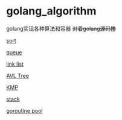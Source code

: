 # golang_algorithm
golang实现各种算法和容器
~~对着golang源码撸~~

[sort](./algorithm/sort)

[queue](./algorithm/queue)

[link list](./algorithm/list)

[AVL Tree](./algorithm/avlTree)

[KMP](./algorithm/myStr)

[stack](./algorithm/stack)

[goroutine pool](./algorithm/pool)